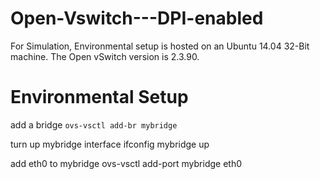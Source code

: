 # Open-Vswitch---DPI-enabled

For Simulation, Environmental setup is hosted on an Ubuntu 14.04 32-Bit machine. The Open vSwitch version is 2.3.90.

# Environmental Setup

add a bridge ```ovs-vsctl add-br mybridge```

turn up mybridge interface ifconfig mybridge up

add eth0 to mybridge ovs-vsctl add-port mybridge eth0



